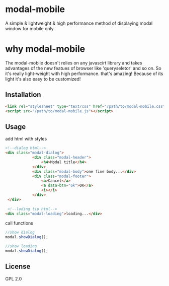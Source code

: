 # modal-mobile
A simple &amp; lightweight &amp; high performance method of displaying modal window for mobile only

# why modal-mobile
The modal-mobile doesn't relies on any javascirt library and takes advantages of the new featues of browser like 'queryseletor' and so on. So it's really light-weight with high performance. that's amazing! Because of its light it's also easy to be customized!

## Installation
```html
<link rel="stylesheet" type="text/css" href="/path/to/modal-mobile.css">
<script src="/path/to/modal-mobile.js"></script>
```
## Usage
add html with styles
```html
<!--dialog html-->
<div class="modal-dialog">
			<div class="modal-header">
				<h4>Modal title</h4>
			</div>
			<div class="modal-body">one fine body...</div>
			<div class="modal-footer">
				<a>Cancel</a>
				<a data-btn="ok">OK</a>
				<i></i>
			</div>
 </div>
 
 <!--loding tip html-->
<div class="modal-loading">loading...</div>
```
call functions
```javascript
//show dialog
modal.showDialog();

//show loading
modal.showDialog();
```

## License
GPL 2.0

